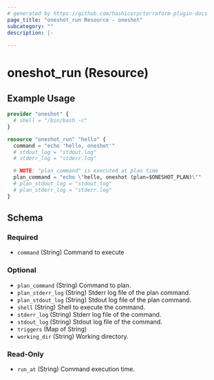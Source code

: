 ```yaml
---
# generated by https://github.com/hashicorp/terraform-plugin-docs
page_title: "oneshot_run Resource - oneshot"
subcategory: ""
description: |-
  
---
```


# oneshot_run (Resource)



## Example Usage

```terraform
provider "oneshot" {
  # shell = "/bin/bash -c"
}

resource "oneshot_run" "hello" {
  command = "echo 'hello, oneshot'"
  # stdout_log = "stdout.log"
  # stderr_log = "stderr.log"

  # NOTE: "plan_command" is executed at plan time
  plan_command = "echo \"hello, oneshot (plan=$ONESHOT_PLAN)\""
  # plan_stdout_log = "stdout.log"
  # plan_stderr_log = "stderr.log"
}
```

<!-- schema generated by tfplugindocs -->
## Schema

### Required

- `command` (String) Command to execute

### Optional

- `plan_command` (String) Command to plan.
- `plan_stderr_log` (String) Stderr log file of the plan command.
- `plan_stdout_log` (String) Stdout log file of the plan command.
- `shell` (String) Shell to execute the command.
- `stderr_log` (String) Stderr log file of the command.
- `stdout_log` (String) Stdout log file of the command.
- `triggers` (Map of String)
- `working_dir` (String) Working directory.

### Read-Only

- `run_at` (String) Command execution time.
